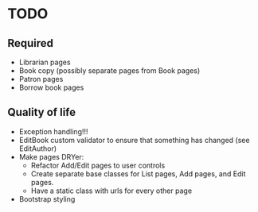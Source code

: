# TODO

## Required
* Librarian pages
* Book copy (possibly separate pages from Book pages)
* Patron pages
* Borrow book pages

## Quality of life
* Exception handling!!!
* EditBook custom validator to ensure that something has changed (see EditAuthor)
* Make pages DRYer:
    * Refactor Add/Edit pages to user controls
    * Create separate base classes for List pages, Add pages, and Edit pages.
    * Have a static class with urls for every other page
* Bootstrap styling
